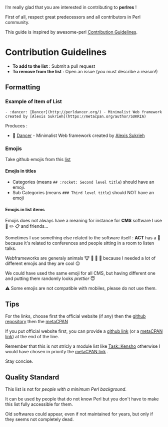 I’m really glad that you are interested in contributing to **perlres** !

First of all, respect great predecessors and all contributors in Perl community.

This guide is inspired by awesome-perl [Contribution Guidelines](https://github.com/hachiojipm/awesome-perl/blob/master/CONTRIBUTING.md).

# Contribution Guidelines

* **To add to the list** : Submit a pull request
* **To remove from the list** : Open an issue (you must describe a reason!)

## Formatting
### Example of Item of List

```
- :dancer: [Dancer](http://perldancer.org/) - Minimalist Web framework created by [Alexis Sukrieh](https://metacpan.org/author/SUKRIA)
```

Produces : 
- :dancer: [Dancer](http://perldancer.org/) - Minimalist Web framework created by [Alexis Sukrieh](https://metacpan.org/author/SUKRIA)


### Emojis
Take github emojis from this [list](https://gist.github.com/rxaviers/7360908)

#### Emojis in titles
- Categories (means `## :rocket: Second level title`) should have an emoji.
- Sub Categories (means `### Third level title`) should NOT have an emoji 

#### Emojis in list items

Emojis does not always have a meaning for instance for **CMS** software I use :memo: :pencil2: :clipboard: and friends...

Sometimes I use something else related to the software itself : **ACT** has a :seat: because it's related to conferences and people sitting in a room to listen talks.

Webframeworks are generaly animals :cow: :bear: :frog: :hamster: because I needed a lot of different emojis and they are cool :relieved:

We could have used the same emoji for all CMS, but having different one and putting them randomly looks *prettier* :innocent:

:warning: Some emojis are not compatible with mobiles, please do not use them.

## Tips

For the links, choose first the official website (if any) then the [github repository](https://github.com/) then the [metaCPAN](https://metacpan.org/)

If you put official website first, you can provide a [github link](https://github.com/) (or a [metaCPAN link](https://metacpan.org/)) at the end of the line.

Remember that this is not stricly a module list like [Task::Kensho](https://github.com/EnlightenedPerlOrganisation/task-kensho) otherwise I would have chosen in priority the [metaCPAN link](https://metacpan.org/)
.

Stay concise.

## Quality Standard

This list is not for *people with a minimum Perl background*. 

It can be used by people that do not know Perl but you don't have to make this list fully accessible for them.

Old softwares could appear, even if not maintained for years, but only if they seems not completely dead.
